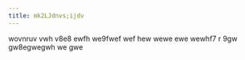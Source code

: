 ```yaml
---
title: mk2LJdnvs;ijdv
---
```

 wovnruv vwh v8e8 ewfh we9fwef wef hew wewe ewe wewhf7 r 9gw gw8egwegwh we gwe
